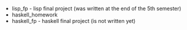 - lisp\_fp - lisp final project (was written at the end of the 5th semester)
- haskell\_homework
- haskell\_fp - haskell final project (is not written yet)
